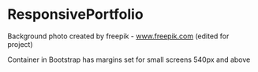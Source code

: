 # ResponsivePortfolio

Background photo created by freepik - www.freepik.com
(edited for project)

Container in Bootstrap has margins set for small screens 540px and above